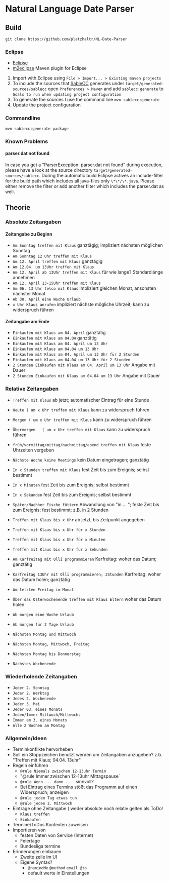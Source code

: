 # Natural Language Date Parser #

## Build ##

	git clone https://github.com/platzhaltr/NL-Date-Parser

### Eclipse ###

- [Eclipse](http://www.eclipse.org/)
- [m2eclipse](http://m2eclipse.sonatype.org/) Maven plugin for Eclipse

1. Import with Eclipse using `File > Import... > Existing maven projects`
2. To include the sources that [SableCC](http://sablecc.org/) generates under `target/generated-sources/sablecc` open `Preferences > Maven` and add `sablecc:generate` to `Goals to run when updating project configuration`
3. To generate the sources I use the command line `mvn sablecc:generate`
4. Update the project configuration

### Commandline ###

	mvn sablecc:generate package

### Known Problems ###

#### parser.dat not found ####
In case you get a "ParserException: parser.dat not found" during execution, please have a look at the source directory `target/generated-sources/sablecc`. During the automatic build Eclipse actives an include-filter for the build path which includes all java-files only `\*\*/\*.java`. Please either remove the filter or add another filter which includes the parser.dat as well.

	
## Theorie ##

### Absolute Zeitangaben ###

#### Zeitangabe zu Beginn ####

- `Am Sonntag treffen mit Klaus` ganztägig; impliziert nächsten möglichen Sonntag
- `Am Sonntag 12 Uhr treffen mit Klaus`
- `Am 12. April treffen mit Klaus` ganztägig
- `Am 12.04. um 13Uhr treffen mit Klaus`
- `Am 12. April ab 13Uhr treffen mit Klaus` für wie lange? Standardlänge annehmen 
- `Am 12. April 13-15Uhr treffen mit Klaus`
- `Am 06. 13 Uhr telco mit Klaus` impliziert gleichen Monat, ansonsten nächster Monat
- `Ab 30. April eine Woche Urlaub`
- `x Uhr Klaus anrufen` impliziert nächste mögliche Uhrzeit; kann zu widerspruch führen

#### Zeitangabe am Ende ####

- `Einkaufen mit Klaus am 04. April` ganztätig
- `Einkaufen mit Klaus am 04.04` ganztätig
- `Einkaufen mit Klaus am 04. April um 13 Uhr`
- `Einkaufen mit Klaus am 04.04 um 13 Uhr`
- `Einkaufen mit Klaus am 04. April um 13 Uhr für 2 Stunden`
- `Einkaufen mit Klaus am 04.04 um 13 Uhr für 2 Stunden`
- `2 Stunden Einkaufen mit Klaus am 04. April um 13 Uhr` Angabe mit Dauer
- `2 Stunden Einkaufen mit Klaus am 04.04 um 13 Uhr` Angabe mit Dauer

### Relative Zeitangaben ###

- `Treffen mit Klaus` ab jetzt; automatischer Eintrag für eine Stunde

- `Heute ( um x Uhr treffen mit Klaus` kann zu widerspruch führen
- `Morgen ( um x Uhr treffen mit Klaus` kann zu widerspruch führen
- `Übermorgen	( um x Uhr treffen mit Klaus` kann zu widerspruch führen
- `früh/vormittag/mittag/nachmittag/abend treffen mit Klaus` feste Uhrzeiten vergeben
- `Nächste Woche keine Meetings` kein Datum eingetragen; ganztätig

- `In x Stunden treffen mit Klaus` fest Zeit bis zum Ereignis; selbst bestimmt
- `In x Minuten` fest Zeit bis zum Ereignis; selbst bestimmt
- `In x Sekunden` fest Zeit bis zum Ereignis; selbst bestimmt

- `Später/Nachher Fische füttern` Abwandlung von "in ... "; feste Zeit bis zum Ereignis; fest bestimmt; z.B. in 2 Stunden

- `Treffen mit Klaus bis x Uhr` ab jetzt, bis Zeitpunkt angegeben
- `Treffen mit Klaus bis x Uhr für x Stunden`
- `Treffen mit Klaus bis x Uhr für x Minuten`
- `Treffen mit Klaus bis x Uhr für x Sekunden`

- `Am Karfreitag mit Olli programmieren` Karfreitag: woher das Datum; ganztätig
- `Karfreitag 13Uhr mit Olli programmieren; 2Stunden` Karfreitag: woher das Datum holen; ganztätig

- `Am letzten Freitag im Monat`
- `Über das Osterwochenende treffen mit Klaus Eltern` woher das Datum holen

- `Ab morgen eine Woche Urlaub`
- `Ab morgen für 2 Tage Urlaub`

- `Nächsten Montag und Mittwoch`
- `Nächsten Montag, Mittwoch, Freitag`
- `Nächsten Montag bis Donnerstag`
- `Nächstes Wochenende`

### Wiederholende Zeitangaben ###

- `Jeder 2. Sonntag`
- `Jeder 2. Werktag`
- `Jedes 2. Wochenende`
- `Jeder 3. Mai`
- `Jeder 03. eines Monats`
- `Jeden/Immer Mittwoch/Mittwochs`
- `Immer am 3. eines Monats`
- `Alle 2 Wochen am Montag`

### Allgemein/Ideen ###

- Terminkonflikte hervorheben
- Soll ein Stoppzeichen benutzt werden um Zeitangaben anzugeben? z.b. "Treffen mit Klaus; 04.04. 13uhr"
- Regeln einführen
	- `@rule Niemals zwischen 12-13uhr Termin`
	- "@rule Immer zwischen 12-13uhr Mittagspause`
	- `@rule Wenn ... dann ... ` sinnvoll? 
	- Bei Eintrag eines Termins stößt das Programm auf einen Widerspruch; anzeigen
	- `@rule jeden Tag etwas tun`
	- `@rule jeden 2. Mittwoch`
- Einträge ohne Zeitangabe ( weder absolute noch relativ gelten als ToDo!
	- `Klaus treffen`
	- `Einkaufen`
- Termine/ToDos Kontexten zuweisen
- Importieren von
	- festen Daten von Service (Internet)
	- Feiertage
	- Bundesliga termine
- Erinnerungen einbauen
	- Zweite zeile im UI
	- Eigene Syntax? 
		- `@remindMe` `@method` `email @to`
		- default werte in Einstellungen
